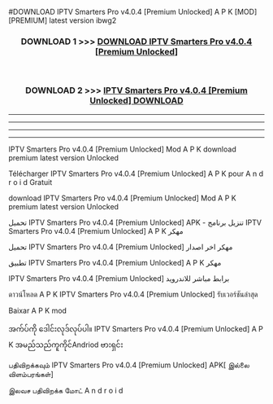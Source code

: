 #DOWNLOAD IPTV Smarters Pro v4.0.4  [Premium Unlocked] A P K [MOD] [PREMIUM] latest version ibwg2



<div align="center">

<h3>DOWNLOAD 1 >>> <a href="https://teeasianyam.web.app?sq=IPTV Smarters Pro v4.0.4  [Premium Unlocked]">DOWNLOAD IPTV Smarters Pro v4.0.4  [Premium Unlocked] </a></h3><br>

<h3>DOWNLOAD 2 >>> <a href="https://teeasianyam.web.app?sq=IPTV Smarters Pro v4.0.4  [Premium Unlocked] ">IPTV Smarters Pro v4.0.4  [Premium Unlocked]  DOWNLOAD </a></h3>

</div>


----------------------------------------------------------

----------------------------------------------------------

----------------------------------------------------------

----------------------------------------------------------


IPTV Smarters Pro v4.0.4  [Premium Unlocked]  Mod A P K download premium latest version Unlocked

Télécharger IPTV Smarters Pro v4.0.4  [Premium Unlocked]  A P K pour A n d r o i d Gratuit

download IPTV Smarters Pro v4.0.4  [Premium Unlocked]  Mod A P K premium latest version Unlocked

تحميل IPTV Smarters Pro v4.0.4  [Premium Unlocked]  APK - تنزيل برنامج IPTV Smarters Pro v4.0.4  [Premium Unlocked]  A P K مهكر

تحميل IPTV Smarters Pro v4.0.4  [Premium Unlocked]  مهكر اخر اصدار

تطبيق IPTV Smarters Pro v4.0.4  [Premium Unlocked]  A P K مهكر

IPTV Smarters Pro v4.0.4  [Premium Unlocked]  برابط مباشر للاندرويد

ดาวน์โหลด A P K IPTV Smarters Pro v4.0.4  [Premium Unlocked]  รับเวอร์ชันล่าสุด

Baixar A P K mod

အက်ပ်ကို ဒေါင်းလုဒ်လုပ်ပါ။ IPTV Smarters Pro v4.0.4  [Premium Unlocked]  A P K အမည်သည်ကူကိုင်Andriod ဗားရှင်း

பதிவிறக்கவும் IPTV Smarters Pro v4.0.4  [Premium Unlocked]  APK[ இல்லை விளம்பரங்கள்] 
 
இலவச பதிவிறக்க மோட் A n d r o i d



